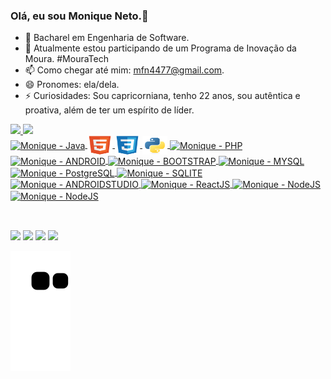 ### Olá, eu sou Monique Neto.👋
- 🔭 Bacharel em Engenharia de Software.
- 🌱 Atualmente estou participando de um Programa de Inovação da Moura. #MouraTech
- 📫 Como chegar até mim: mfn4477@gmail.com.
- 😄 Pronomes: ela/dela.
- ⚡ Curiosidades: Sou capricorniana, tenho 22 anos, sou autêntica e proativa, além de ter um espírito de líder.

<div aling="center">
  <a href="https://github.com/MoniqueNeto">
  <img height="180em" src="https://github-readme-stats.vercel.app/api?username=MoniqueNeto&show_icons=true&theme=dracula&include_all_commits=true&count_private=true"/>
  <img height="180em" src="https://github-readme-stats.vercel.app/api/top-langs/?username=MoniqueNeto&layout=compact&langs_count=7&theme=dracula"/>
</div>
  
<div style="display:inline_block">
   <img align="center" alt="Monique - Java" height="30" width="40" src="https://cdn.jsdelivr.net/gh/devicons/devicon/icons/java/java-original.svg">
  <img align="center" alt="Monique - HTML" height="30" width="40" src="https://raw.githubusercontent.com/devicons/devicon/master/icons/html5/html5-original.svg">
  <img align="center" alt="Monique - CSS" height="30" width="40" src="https://raw.githubusercontent.com/devicons/devicon/master/icons/css3/css3-original.svg">
  <img align="center" alt="Monique - Python" height="30" width="40" src="https://raw.githubusercontent.com/devicons/devicon/master/icons/python/python-original.svg">
   <img align="center" alt="Monique - PHP" height="30" width="40" src="https://cdn.jsdelivr.net/gh/devicons/devicon/icons/php/php-plain.svg">  
 <img align="center" alt="Monique - ANDROID" height="30" width="40" src="https://cdn.jsdelivr.net/gh/devicons/devicon/icons/android/android-original.svg">  
  <img align="center" alt="Monique - BOOTSTRAP" height="30" width="40" src="https://cdn.jsdelivr.net/gh/devicons/devicon/icons/bootstrap/bootstrap-original.svg" />
  <img align="center" alt="Monique - MYSQL" height="30" width="40" src="https://cdn.jsdelivr.net/gh/devicons/devicon/icons/mysql/mysql-plain-wordmark.svg" />
  <img align="center" alt="Monique - PostgreSQL" height="30" width="40" src="https://cdn.jsdelivr.net/gh/devicons/devicon/icons/postgresql/postgresql-original.svg" />
  <img align="center" alt="Monique - SQLITE" height="30" width="40" src="https://img.shields.io/badge/SQLite-07405E?style=for-the-badge&logo=sqlite&logoColor=white" />
  <img align="center" alt="Monique - ANDROIDSTUDIO" height="30" width="40" src="https://cdn.jsdelivr.net/gh/devicons/devicon/icons/androidstudio/androidstudio-original.svg" />
  <img  align="center" alt="Monique - ReactJS" height="30" width="40" src="https://cdn.jsdelivr.net/gh/devicons/devicon/icons/react/react-original.svg" />
  <img align="center" alt="Monique - NodeJS" height="30" width="40" src="https://cdn.jsdelivr.net/gh/devicons/devicon/icons/nodejs/nodejs-original.svg" />
  <img align="center" alt="Monique - NodeJS" height="30" width="40" src="https://cdn.jsdelivr.net/gh/devicons/devicon/icons/spring/spring-original-wordmark.svg" />
          
           
          
          
          
          

</div>

##
<br>
<div>
  <a href="https://www.instagram.com/moniqueeneto/" target="_blank"><img src="https://img.shields.io/badge/-Instagram-%23E4405F?style=for-the-badge&logo=instagram&logoColor=white" target="_blank"></a>
  <a href = "mtfn@discente.ifpe.edu.br"><img src="https://img.shields.io/badge/-Gmail-%23333?style=for-the-badge&logo=gmail&logoColor=white" target="_blank"></a>
  <a href="https://www.linkedin.com/in/moniqueneto/" target="_blank"><img src="https://img.shields.io/badge/-LinkedIn-%230077B5?style=for-the-badge&logo=linkedin&logoColor=white" target="_blank"></a>
  <a href="https://www.facebook.com/monique.neto.37/" target="_blank"><img src="https://img.shields.io/badge/Facebook-1877F2?style=for-the-badge&logo=facebook&logoColor=white" target="_blank"></a> 
</div>
  
  
![Snake animation](https://github.com/MoniqueNeto/MoniqueNeto/blob/output/github-contribution-grid-snake.svg)
